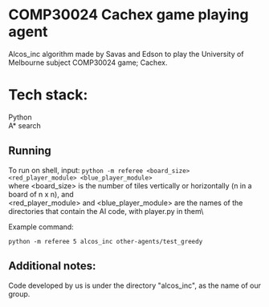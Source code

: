 # COMP30024 Cachex game playing agent

Alcos_inc algorithm made by Savas and Edson to play the University of Melbourne subject COMP30024 game; Cachex.

# Tech stack:
Python\
A* search

## Running
To run on shell, input: ```python -m referee <board_size> <red_player_module> <blue_player_module>```\
where <board_size> is the number of tiles vertically or horizontally (n in a board of n x n), and\
<red_player_module> and <blue_player_module> are the names of the directories that contain the AI code, with player.py in them\

Example command:
```
python -m referee 5 alcos_inc other-agents/test_greedy
```

## Additional notes:
Code developed by us is under the directory "alcos_inc", as the name of our group.
  
